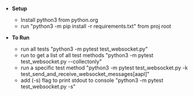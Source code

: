 
* **Setup**

    * Install python3 from python.org
    * run "python3 -m pip install -r requirements.txt" from proj root


* **To Run**

    * run all tests "python3 -m pytest test_websocket.py"
    * run to get a list of all test methods "python3 -m pytest test_websocket.py --collectonly"
    * run a specific test method "python3 -m pytest test_websocket.py -k test_send_and_receive_websocket_messages[aapl]"
    * add (-s) flag to print stdout to console "python3 -m pytest test_websocket.py -s"
